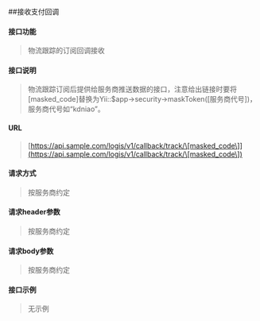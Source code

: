 ##接收支付回调
<br>

#### 接口功能
> 物流跟踪的订阅回调接收

#### 接口说明
> 物流跟踪订阅后提供给服务商推送数据的接口，注意给出链接时要将\[masked_code\]替换为Yii::$app->security->maskToken(\[服务商代号\])，服务商代号如“kdniao”。

#### URL
> [https://api.sample.com/logis/v1/callback/track/\[masked_code\]](https://api.sample.com/logis/v1/callback/track/\[masked_code\])

#### 请求方式
> 按服务商约定

#### 请求header参数
> 按服务商约定

#### 请求body参数
> 按服务商约定

#### 接口示例
> 无示例